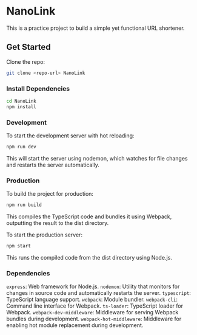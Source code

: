 # NanoLink
This is a practice project to build a simple yet functional URL shortener.

## Get Started
Clone the repo:
```sh
git clone <repo-url> NanoLink
```

### Install Dependencies
```sh
cd NanoLink
npm install
```

### Development
To start the development server with hot reloading:
```sh
npm run dev
```
This will start the server using nodemon, which watches for file changes and restarts the server automatically.

### Production
To build the project for production:
``` sh
npm run build
```
This compiles the TypeScript code and bundles it using Webpack, outputting the result to the dist directory.

To start the production server:

```sh
npm start
```
This runs the compiled code from the dist directory using Node.js.

### Dependencies
`express`: Web framework for Node.js.
`nodemon`: Utility that monitors for changes in source code and automatically restarts the server.
`typescript`: TypeScript language support.
`webpack`: Module bundler.
`webpack-cli`: Command line interface for Webpack.
`ts-loader`: TypeScript loader for Webpack.
`webpack-dev-middleware`: Middleware for serving Webpack bundles during development.
`webpack-hot-middleware`: Middleware for enabling hot module replacement during development.
